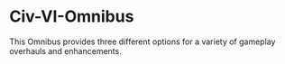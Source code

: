 # Civ-VI-Omnibus
This Omnibus provides three different options for a variety of gameplay overhauls and enhancements.
